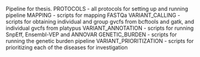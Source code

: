Pipeline for thesis.
PROTOCOLS - all protocols for setting up and running pipeline
MAPPING - scripts for mapping FASTQa
VARIANT_CALLING - scripts for obtaining individual and group gvcfs from bcftools and gatk, and individual gvcfs from platypus
VARIANT_ANNOTATION - scripts for running SnpEff, Ensembl-VEP and ANNOVAR
GENETIC_BURDEN - scripts for running the genetic burden pipeline
VARIANT_PRIORITIZATION - scripts for prioritizing each of the diseases for investigation
